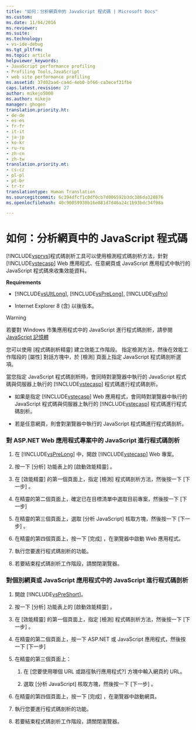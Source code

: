 ```yaml
---
title: "如何：分析網頁中的 JavaScript 程式碼 | Microsoft Docs"
ms.custom: 
ms.date: 11/04/2016
ms.reviewer: 
ms.suite: 
ms.technology:
- vs-ide-debug
ms.tgt_pltfrm: 
ms.topic: article
helpviewer_keywords:
- JavaScript performance profiling
- Profiling Tools,JavaScript
- web site performance profiling
ms.assetid: 37d02aad-ca4d-4eb0-bf66-ca3ecef31fbe
caps.latest.revision: 27
author: mikejo5000
ms.author: mikejo
manager: ghogen
translation.priority.ht:
- de-de
- es-es
- fr-fr
- it-it
- ja-jp
- ko-kr
- ru-ru
- zh-cn
- zh-tw
translation.priority.mt:
- cs-cz
- pl-pl
- pt-br
- tr-tr
translationtype: Human Translation
ms.sourcegitcommit: 6c394dfcf1c0df0cb7d006592b3dc386da328876
ms.openlocfilehash: 40c90059930b16e081d7d46a24c1b93bdc34f98a

---
```

# <a name="how-to-profile-javascript-code-in-web-pages"></a>如何：分析網頁中的 JavaScript 程式碼
[!INCLUDE[vsprvs](../code-quality/includes/vsprvs_md.md)]程式碼剖析工具可以使用檢測程式碼剖析方法，針對 [!INCLUDE[vstecasp](../code-quality/includes/vstecasp_md.md)] Web 應用程式、任意網頁或 JavaScript 應用程式中執行的 JavaScript 程式碼來收集效能資料。  
  
 **Requirements**  
  
-   [!INCLUDE[vsUltLong](../code-quality/includes/vsultlong_md.md)], [!INCLUDE[vsPreLong](../code-quality/includes/vsprelong_md.md)], [!INCLUDE[vsPro](../code-quality/includes/vspro_md.md)]  
  
-   Internet Explorer 8 (含) 以後版本。  
  
> [!WARNING]
>  若要對 Windows 市集應用程式中的 JavaScript 進行程式碼剖析，請參閱 [JavaScript 記憶體](../profiling/javascript-memory.md) 
  
 您可以使用 [程式碼剖析精靈] 建立效能工作階段。 指定檢測方法，然後在效能工作階段的 [屬性] 對話方塊中，於 [檢測] 頁面上指定 JavaScript 程式碼剖析選項。  
  
 當您指定 JavaScript 程式碼剖析時，會同時對瀏覽器中執行的 JavaScript 程式碼與伺服器上執行的 [!INCLUDE[vstecasp](../code-quality/includes/vstecasp_md.md)] 程式碼進行程式碼剖析。  
  
-   如果是指定 [!INCLUDE[vstecasp](../code-quality/includes/vstecasp_md.md)] Web 應用程式，會同時對瀏覽器中執行的 JavaScript 程式碼與伺服器上執行的 [!INCLUDE[vstecasp](../code-quality/includes/vstecasp_md.md)] 程式碼進行程式碼剖析。  
  
-   若是任意網頁，則會對瀏覽器中執行的 JavaScript 程式碼進行程式碼剖析。  
  
### <a name="to-profile-javascript-in-an-aspnet-web-application-project"></a>對 ASP.NET Web 應用程式專案中的 JavaScript 進行程式碼剖析  
  
1.  在 [!INCLUDE[vsPreLong](../code-quality/includes/vsprelong_md.md)] 中，開啟 [!INCLUDE[vstecasp](../code-quality/includes/vstecasp_md.md)] Web 專案。  
  
2.  按一下 [分析]  功能表上的 [啟動效能精靈] 。  
  
3.  在 [效能精靈] 的第一個頁面上，指定 [檢測]  程式碼剖析方法，然後按一下 [下一步] 。  
  
4.  在精靈的第二個頁面上，確定已在目標清單中選取目前專案，然後按一下 [下一步]   
  
5.  在精靈的第三個頁面上，選取 [分析 JavaScript]  核取方塊，然後按一下 [下一步] 。  
  
6.  在精靈的第四個頁面上，按一下 [完成]  ，在瀏覽器中啟動 Web 應用程式。  
  
7.  執行您要進行程式碼剖析的功能。  
  
8.  若要結束程式碼剖析工作階段，請關閉瀏覽器。  
  
### <a name="to-profile-javascript-in-individual-web-pages-or-a-javascript-applications"></a>對個別網頁或 JavaScript 應用程式中的 JavaScript 進行程式碼剖析  
  
1.  開啟 [!INCLUDE[vsPreShort](../code-quality/includes/vspreshort_md.md)]。  
  
2.  按一下 [分析]  功能表上的 [啟動效能精靈] 。  
  
3.  在 [效能精靈] 的第一個頁面上，指定 [檢測]  程式碼剖析方法，然後按一下 [下一步] 。  
  
4.  在精靈的第二個頁面上，按一下 ASP.NET 或 JavaScript 應用程式，然後按一下 [下一步]   
  
5.  在精靈的第三個頁面上：  
  
    1.  在 [您要使用哪個 URL 或路徑執行應用程式?]  方塊中輸入網頁的 URL。  
  
    2.  選取 [分析 JavaScript]  核取方塊，然後按一下 [下一步] 。  
  
6.  在精靈的第四個頁面上，按一下 [完成]  ，在瀏覽器中啟動網頁。  
  
7.  執行您要進行程式碼剖析的功能。  
  
8.  若要結束程式碼剖析工作階段，請關閉瀏覽器。


<!--HONumber=Feb17_HO4-->


